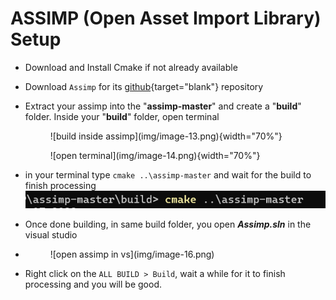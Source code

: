 
# ASSIMP (Open Asset Import Library) Setup

- Download and Install Cmake if not already available
- Download `Assimp` for its [github](https://github.com/assimp/assimp){target="blank"} repository 
- Extract your assimp into the "**assimp-master**" and create a "**build**" folder.
  Inside your "**build**" folder, open terminal
    <figure markdown='span'>
    ![build inside assimp](img/image-13.png){width="70%"}
    </figure>

    <figure markdown='span'>    
    ![open terminal](img/image-14.png){width="70%"}
    </figure>

- in your terminal type `cmake ..\assimp-master` and wait for the build to finish processing
  ![alt text](img/image-15.png)

- Once done building, in same build folder, you open ***Assimp.sln*** in the visual studio
- <figure markdown='span'>
  ![open assimp in vs](img/image-16.png) 
</figure>

- Right click on the `ALL BUILD > Build`, wait a while for it to finish processing and you will be good.